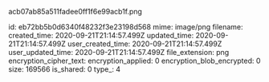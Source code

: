 acb07ab85a511fadee0ff1f6e99acb1f.png

id: eb72bb5b0d6340f48232f3e23198d568
mime: image/png
filename: 
created_time: 2020-09-21T21:14:57.499Z
updated_time: 2020-09-21T21:14:57.499Z
user_created_time: 2020-09-21T21:14:57.499Z
user_updated_time: 2020-09-21T21:14:57.499Z
file_extension: png
encryption_cipher_text: 
encryption_applied: 0
encryption_blob_encrypted: 0
size: 169566
is_shared: 0
type_: 4